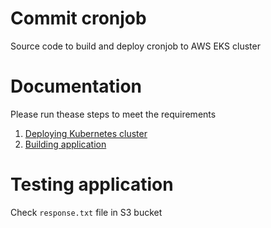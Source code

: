 # Commit cronjob

Source code to build and deploy cronjob to AWS EKS cluster

# Documentation
Please run thease steps to meet the requirements
1. [Deploying Kubernetes cluster](https://github.com/celticmask/commit/blob/main/terraform/README.md)
2. [Building application](https://github.com/celticmask/commit/blob/main/app-code/README.md)

# Testing application
Check `response.txt` file in S3 bucket
